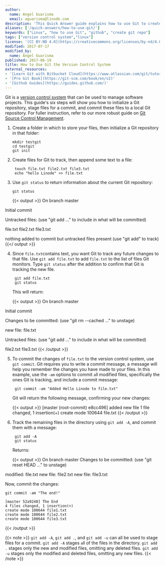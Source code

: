 ```yaml
---
author:
  name: Angel Guarisma
  email: aguarisma@linode.com
description: 'This Quick Answer guide explains how to use Git to create a repository, stage a commit, and then push that commit.'
aliases: ['/quick-answers/how-to-use-git/']
keywords: ["Linux", "how to use Git", "github", "create git repo"]
tags: ["version control system","linux"]
license: '[CC BY-ND 4.0](https://creativecommons.org/licenses/by-nd/4.0)'
modified: 2017-07-17
modified_by:
  name: Angel Guarisma
published: 2017-06-19
title: How to Use Git the Version Control System
external_resources:
- '[Learn Git with Bitbucket Cloud](https://www.atlassian.com/git/tutorials/learn-git-with-bitbucket-cloud)'
- '[Pro Git Book](https://git-scm.com/book/en/v2)'
- '[Github Guides](https://guides.github.com/)'
---
```


Git is a [version control system](https://en.wikipedia.org/wiki/Version_control) that can be used to manage software projects. This guide's six steps will show you how to initialize a Git repository, stage files for a commit, and commit these files to a local Git repository. For fuller instruction, refer to our more robust guide on [Git Source Control Management](/docs/development/version-control/how-to-install-git-on-mac-and-windows/).

1.  Create a folder in which to store your files, then initialize a Git repository in that folder:

        mkdir testgit
        cd testgit
        git init

2. Create files for Git to track, then append some text to a file:

        touch file.txt file2.txt file3.txt
        echo "hello Linode" >> file.txt

3.  Use `git status` to return information about the current Git repository:

        git status

    {{< output >}}
On branch master

Initial commit

Untracked files:
 (use "git add <file>..." to include in what will be committed)

file.txt
file2.txt
file3.txt

nothing added to commit but untracked files present (use "git add" to track)
{{</ output >}}

4. Since `file.txt`contains text, you want Git to track any future changes to that file. Use `git add file.txt` to add `file.txt` to the list of files Git monitors. Type `git status` after the addition to confirm that Git is tracking the new file.

        git add file.txt
        git status

    This will return:

    {{< output >}}
On branch master

Initial commit

Changes to be committed:
(use "git rm --cached <file>..." to unstage)

new file:   file.txt

Untracked files:
  (use "git add <file>..." to include in what will be committed)

  file2.txt
  file3.txt
{{< /output >}}

5. To commit the changes of `file.txt` to the version control system, use `git commit`. Git requires you to write a commit message, a message will help you remember the changes you have made to your files. In this example, use the `-am` options to commit `a`ll modified files, specifically the ones Git is tracking, and include a commit message:

        git commit -am "Added Hello Linode to file.txt"

    Git will return the following message, confirming your new changes:

    {{< output >}}
[master (root-commit) e8cc496] added new file
1 file changed, 1 insertion(+)
create mode 100644 file.txt
{{< /output >}}

6. Track the remaining files in the directory using `git add -A`, and commit them with a message:

        git add -A
        git status

    Returns:

    {{< output >}}
On branch master
Changes to be committed:
(use "git reset HEAD <file>..." to unstage)

modified:   file.txt
new file:   file2.txt
new file:   file3.txt

Now, commit the changes:

    git commit -am "The end!"

    [master 52a9240] The End
    4 files changed, 1 insertion(+)
    create mode 100644 file1.txt
    create mode 100644 file2.txt
    create mode 100644 file3.txt
{{< /output >}}

{{< note >}}
`git add -A`, `git add .`, and `git add -u` can all be used to stage files for a commit.
 `git add -A` stages `a`ll of the files in the directory. `git add .` stages only the new and modified files, omitting  any deleted files. `git add -u` stages only the modified and deleted files, omitting any new files.
{{< /note >}}

